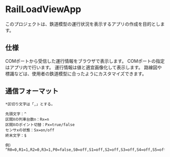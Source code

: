 # RailLoadViewApp
このプロジェクトは、鉄道模型の運行状況を表示するアプリの作成を目的とします。
## 仕様
COMポートから受信した運行情報をブラウザで表示します。
COMポートの指定はアプリ内で行います。
運行情報は値と適宜画像化して表示します。
路線図や標識などは、使用者の鉄道模型に合ったようにカスタマイズできます。
## 通信フォーマット
	*区切り文字は「,」とする。

	先頭文字：^
	区間Xの列車台数n：Rx=n
	区間Xのポイント切替：Px=true/false
	センサxの状態：Sx=on/off
	終末文字：$

	例）^R0=0,R1=1,R2=0,R3=1,P0=false,S0=off,S1=off,S2=off,S3=off,S4=off,S5=off,S6=off,S7=off$